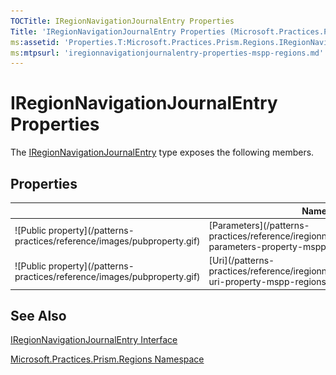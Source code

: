 ```yaml
---
TOCTitle: IRegionNavigationJournalEntry Properties
Title: 'IRegionNavigationJournalEntry Properties (Microsoft.Practices.Prism.Regions)'
ms:assetid: 'Properties.T:Microsoft.Practices.Prism.Regions.IRegionNavigationJournalEntry'
ms:mtpsurl: 'iregionnavigationjournalentry-properties-mspp-regions.md'
---
```



# IRegionNavigationJournalEntry Properties

The [IRegionNavigationJournalEntry](/patterns-practices/reference/iregionnavigationjournalentry-interface-mspp-regions) type exposes the following members.

## Properties
<table>

<thead>
<tr class="header">
<th> </th>
<th>Name</th>
<th>Description</th>
</tr>
</thead>
<tbody>
<tr class="odd">
<td>![Public property](/patterns-practices/reference/images/pubproperty.gif)</td>
<td>[Parameters](/patterns-practices/reference/iregionnavigationjournalentry-parameters-property-mspp-regions)</td>
<td><div class="summary">
Gets or sets the NavigationParameters instance.
</div></td>
</tr>
<tr class="even">
<td>![Public property](/patterns-practices/reference/images/pubproperty.gif)</td>
<td>[Uri](/patterns-practices/reference/iregionnavigationjournalentry-uri-property-mspp-regions)</td>
<td><div class="summary">
Gets or sets the URI.
</div></td>
</tr>
</tbody>
</table>

## See Also

[IRegionNavigationJournalEntry Interface](/patterns-practices/reference/iregionnavigationjournalentry-interface-mspp-regions)

[Microsoft.Practices.Prism.Regions Namespace](/patterns-practices/reference/mspp-regions-namespace)

